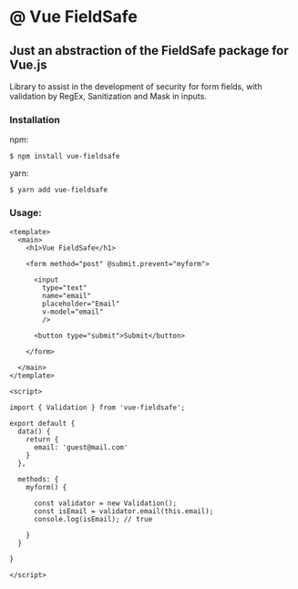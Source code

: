 # @ Vue FieldSafe
## Just an abstraction of the FieldSafe package for Vue.js

Library to assist in the development of security for form fields, with validation by RegEx, Sanitization and Mask in inputs.

### Installation

npm:
```
$ npm install vue-fieldsafe
```

yarn:
```
$ yarn add vue-fieldsafe
```

### Usage:

```vue
<template>
  <main>
    <h1>Vue FieldSafe</h1>

    <form method="post" @submit.prevent="myform">

      <input 
        type="text" 
        name="email" 
        placeholder="Email" 
        v-model="email"
        /> 

      <button type="submit">Submit</button>

    </form>

  </main>
</template>

<script>

import { Validation } from 'vue-fieldsafe';

export default {
  data() {
    return {
      email: 'guest@mail.com'
    }
  },

  methods: {
    myform() {
    
      const validator = new Validation();  
      const isEmail = validator.email(this.email);
      console.log(isEmail); // true
    
    }
  }

}

</script>
```

